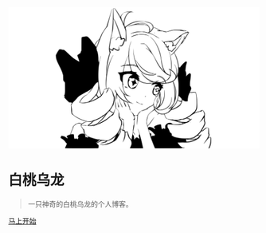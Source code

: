 <!-- _coverpage.md -->

![logo](_media/coverlogo.svg ':size=300*300')

# 白桃乌龙 

> 一只神奇的白桃乌龙的个人博客。



[马上开始](/README.md)